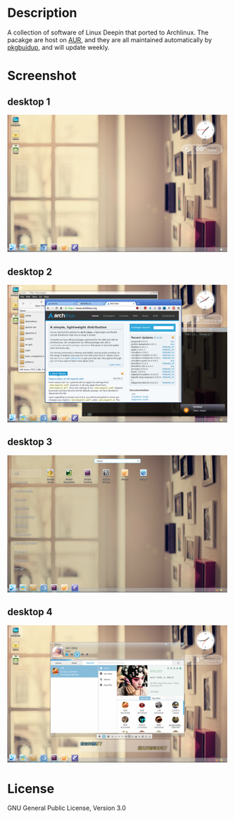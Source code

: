 # Description

A collection of software of Linux Deepin that ported to Archlinux.
The pacakge are host on
[AUR](https://aur.archlinux.org/packages/?O=0&C=0&SeB=nd&K=deepin&outdated=&SB=n&SO=a&PP=50&do_Search=Go),
and they are all maintained automatically by
[pkgbuidup](https://github.com/fasheng/pkgbuildup), and will update
weekly.

# Screenshot

## desktop 1
<img src="./screenshot/desktop_1.png"
width=500/>

## desktop 2
<img src="./screenshot/desktop_2.png"
width=500/>

## desktop 3
<img src="./screenshot/desktop_3.png"
width=500/>

## desktop 4
<img src="./screenshot/desktop_4.png"
width=500/>

# License

GNU General Public License, Version 3.0

